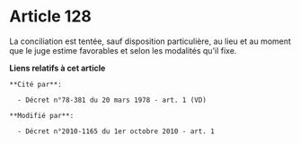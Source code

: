 # Article 128

La conciliation est tentée, sauf disposition particulière, au lieu et au moment que le juge estime favorables et selon les
modalités qu'il fixe.

**Liens relatifs à cet article**

	**Cité par**:

	  - Décret n°78-381 du 20 mars 1978 - art. 1 (VD)

	**Modifié par**:

	  - Décret n°2010-1165 du 1er octobre 2010 - art. 1
